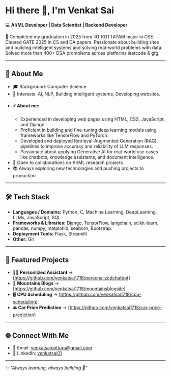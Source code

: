 # Hi there 👋, I'm Venkat Sai  

💻 **AI/ML Developer | Data Scientist | Backend Developer**  

🔬 Completed my graduation in 2025 from IIIT KOTTAYAM major in CSE. Cleared GATE 2025 in CS and DA papers. Passionate about building sites and building intelligent systems and solving real-world problems with data. Solved more than 400+ DSA promblems across platforms leetcode & gfg.

---

## 🚀 About Me
- 🎓 Background: Computer Science 
- 🧠 Interests: AI, NLP, Building intelligent systems, Developing websites.  
- #### ⚡ About me:
  - Experienced in developing web pages using HTML, CSS, JavaScript, and Django.
  - Proficient in building and fine-tuning deep learning models using frameworks like TensorFlow and PyTorch.
  - Developed and deployed Retrieval-Augmented Generation (RAG) pipelines to improve accuracy and reliability of LLM responses.
  - Passionate about applying Generative AI for real-world use cases like chatbots, knowledge assistants, and document intelligence.  
- 🤝 Open to collaborations on AI/ML research projects  
- 📚 Always exploring new technologies and pushing projects to production  

---

## 🛠 Tech Stack
- **Languages / Domains:** Python, C, Machine Learning, DeepLearning, LLMs, JavaScript, SQL
- **Frameworks & Libraries:** Django, TensorFlow, langchain, scikit-learn, pandas, numpy, matplotlib, seaborn, Bootstrap.
- **Deployment Tools:** Flask, Streamlit  
- **Other:** Git  

---

## 📌 Featured Projects
- 🙋‍♂️ **Personlized Assistant** → [https://github.com/venkatsai1718/personalizedchatbot]  
- 🗻 **Mountains Blogs** → [https://github.com/venkatsai1718/mountainsblogsite]  
- 🖥 **CPU Scheduling** → [https://github.com/venkatsai1718/cpu-scheduling]
- 🚘 **Car Price Prediction** → [https://github.com/venkatsai1718/car-price-prediction]  


---

## 🌐 Connect With Me
- 📧 Email: venkatsaipotturu@gmail.com  
- 💼 LinkedIn: [venkatsai01](https://www.linkedin.com/in/venkatsai01/)  

---
✨ *“Always learning, always building 🚀”*  
